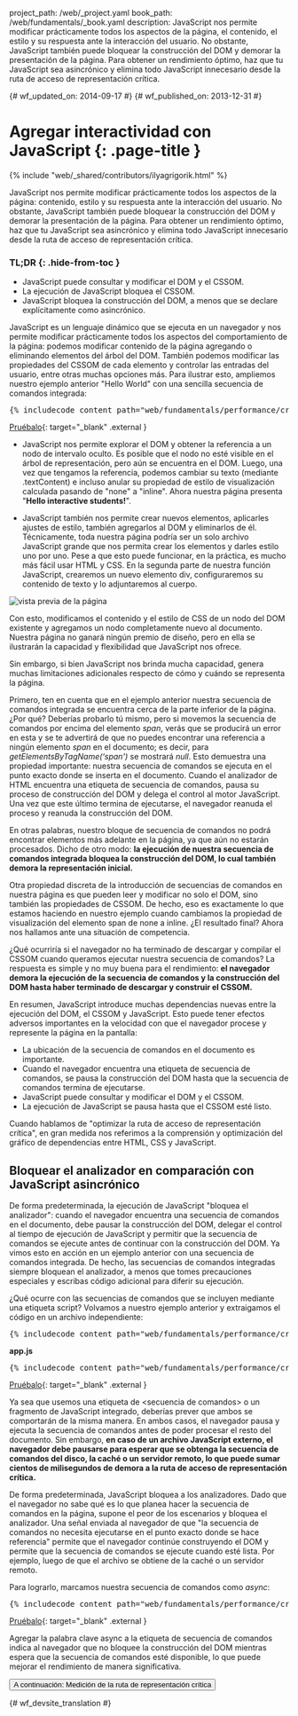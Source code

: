 project_path: /web/_project.yaml
book_path: /web/fundamentals/_book.yaml
description: JavaScript nos permite modificar prácticamente todos los aspectos de la página, el contenido, el estilo y su respuesta ante la interacción del usuario. No obstante, JavaScript también puede bloquear la construcción del DOM y demorar la presentación de la página. Para obtener un rendimiento óptimo, haz que tu JavaScript sea asincrónico y elimina todo JavaScript innecesario desde la ruta de acceso de representación crítica.

{# wf_updated_on: 2014-09-17 #}
{# wf_published_on: 2013-12-31 #}

# Agregar interactividad con JavaScript {: .page-title }

{% include "web/_shared/contributors/ilyagrigorik.html" %}

JavaScript nos permite modificar prácticamente todos los aspectos de la página: contenido,
estilo y su respuesta ante la interacción del usuario. No obstante, JavaScript también puede
bloquear la construcción del DOM y demorar la presentación de la página. Para obtener un
rendimiento óptimo, haz que tu JavaScript sea asincrónico y elimina todo JavaScript innecesario
desde la ruta de acceso de representación crítica.

### TL;DR {: .hide-from-toc }
- JavaScript puede consultar y modificar el DOM y el CSSOM.
- La ejecución de JavaScript bloquea el CSSOM.
- JavaScript bloquea la construcción del DOM, a menos que se declare explícitamente como asincrónico.


JavaScript es un lenguaje dinámico que se ejecuta en un navegador y nos permite modificar prácticamente todos los aspectos del comportamiento de la página: podemos modificar contenido de la página agregando o eliminando elementos del árbol del DOM. También podemos modificar las propiedades del CSSOM de cada elemento y controlar las entradas del usuario, entre otras muchas opciones más. Para ilustrar esto, ampliemos nuestro ejemplo anterior "Hello World" con una sencilla secuencia de comandos integrada:

<pre class="prettyprint">
{% includecode content_path="web/fundamentals/performance/critical-rendering-path/_code/script.html" region_tag="full" adjust_indentation="auto" %}
</pre>

[Pruébalo](https://googlesamples.github.io/web-fundamentals/fundamentals/performance/critical-rendering-path/script.html){: target="_blank" .external }

* JavaScript nos permite explorar el DOM y obtener la referencia a un nodo de intervalo oculto. Es posible que el nodo no esté visible en el árbol de representación, pero aún se encuentra en el DOM. Luego, una vez que tengamos la referencia, podemos cambiar su texto (mediante .textContent) e incluso anular su propiedad de estilo de visualización calculada pasando de "none" a "inline". Ahora nuestra página presenta "**Hello interactive students!**".

* JavaScript también nos permite crear nuevos elementos, aplicarles ajustes de estilo, también agregarlos al DOM y eliminarlos de él. Técnicamente, toda nuestra página podría ser un solo archivo JavaScript grande que nos permita crear los elementos y darles estilo uno por uno. Pese a que esto puede funcionar, en la práctica, es mucho más fácil usar HTML y CSS. En la segunda parte de nuestra función JavaScript, crearemos un nuevo elemento div, configuraremos su contenido de texto y lo adjuntaremos al cuerpo.

<img src="images/device-js-small.png"  alt="vista previa de la página">

Con esto, modificamos el contenido y el estilo de CSS de un nodo del DOM existente y agregamos un nodo completamente nuevo al documento. Nuestra página no ganará ningún premio de diseño, pero en ella se ilustrarán la capacidad y flexibilidad que JavaScript nos ofrece.

Sin embargo, si bien JavaScript nos brinda mucha capacidad, genera muchas limitaciones adicionales respecto de cómo y cuándo se representa la página.

Primero, ten en cuenta que en el ejemplo anterior nuestra secuencia de comandos integrada se encuentra cerca de la parte inferior de la página. ¿Por qué? Deberías probarlo tú mismo, pero si movemos la secuencia de comandos por encima del elemento _span_, verás que se producirá un error en esta y se te advertirá de que no puedes encontrar una referencia a ningún elemento _span_ en el documento; es decir, para _getElementsByTagName(‘span')_ se mostrará _null_. Esto demuestra una propiedad importante: nuestra secuencia de comandos se ejecuta en el punto exacto donde se inserta en el documento. Cuando el analizador de HTML encuentra una etiqueta de secuencia de comandos, pausa su proceso de construcción del DOM y delega el control al motor JavaScript. Una vez que este último termina de ejecutarse, el navegador reanuda el proceso y reanuda la construcción del DOM.

En otras palabras, nuestro bloque de secuencia de comandos no podrá encontrar elementos más adelante en la página, ya que aún no estarán procesados. Dicho de otro modo: **la ejecución de nuestra secuencia de comandos integrada bloquea la construcción del DOM, lo cual también demora la representación inicial.**

Otra propiedad discreta de la introducción de secuencias de comandos en nuestra página es que pueden leer y modificar no solo el DOM, sino también las propiedades de CSSOM. De hecho, eso es exactamente lo que estamos haciendo en nuestro ejemplo cuando cambiamos la propiedad de visualización del elemento span de none a inline. ¿El resultado final? Ahora nos hallamos ante una situación de competencia.

¿Qué ocurriría si el navegador no ha terminado de descargar y compilar el CSSOM cuando queramos ejecutar nuestra secuencia de comandos? La respuesta es simple y no muy buena para el rendimiento: **el navegador demora la ejecución de la secuencia de comandos y la construcción del DOM hasta haber terminado de descargar y construir el CSSOM.**

En resumen, JavaScript introduce muchas dependencias nuevas entre la ejecución del DOM, el CSSOM y JavaScript. Esto puede tener efectos adversos importantes en la velocidad con que el navegador procese y represente la página en la pantalla:

* La ubicación de la secuencia de comandos en el documento es importante.
* Cuando el navegador encuentra una etiqueta de secuencia de comandos, se pausa la construcción del DOM hasta que la secuencia de comandos termina de ejecutarse.
* JavaScript puede consultar y modificar el DOM y el CSSOM.
* La ejecución de JavaScript se pausa hasta que el CSSOM esté listo.

Cuando hablamos de "optimizar la ruta de acceso de representación crítica", en gran medida nos referimos a la comprensión y optimización del gráfico de dependencias entre HTML, CSS y JavaScript.

## Bloquear el analizador en comparación con JavaScript asincrónico

De forma predeterminada, la ejecución de JavaScript "bloquea el analizador": cuando el navegador encuentra una secuencia de comandos en el documento, debe pausar la construcción del DOM, delegar el control al tiempo de ejecución de JavaScript y permitir que la secuencia de comandos se ejecute antes de continuar con la construcción del DOM. Ya vimos esto en acción en un ejemplo anterior con una secuencia de comandos integrada. De hecho, las secuencias de comandos integradas siempre bloquean el analizador, a menos que tomes precauciones especiales y escribas código adicional para diferir su ejecución.

¿Qué ocurre con las secuencias de comandos que se incluyen mediante una etiqueta script? Volvamos a nuestro ejemplo anterior y extraigamos el código en un archivo independiente:

<pre class="prettyprint">
{% includecode content_path="web/fundamentals/performance/critical-rendering-path/_code/split_script.html" region_tag="full" adjust_indentation="auto" %}
</pre>

**app.js**

<pre class="prettyprint">
{% includecode content_path="web/fundamentals/performance/critical-rendering-path/_code/app.js" region_tag="full" adjust_indentation="auto" %}
</pre>

[Pruébalo](https://googlesamples.github.io/web-fundamentals/fundamentals/performance/critical-rendering-path/split_script.html){: target="_blank" .external }

Ya sea que usemos una etiqueta de &lt;secuencia de comandos&gt; o un fragmento de JavaScript integrado, deberías
prever que ambos se comportarán de la misma manera. En ambos casos, el navegador pausa y
ejecuta la secuencia de comandos antes de poder procesar el resto del documento.
Sin embargo, **en caso de un archivo JavaScript externo, el navegador debe pausarse para
esperar que se obtenga la secuencia de comandos del disco, la caché o un servidor remoto, lo que
puede sumar cientos de milisegundos de demora a la ruta de acceso de
representación crítica.**

De forma predeterminada, JavaScript bloquea a los analizadores. Dado que el navegador no sabe qué es lo que planea hacer la secuencia de comandos en la página, supone el peor de los escenarios y bloquea el analizador. Una señal enviada al navegador de que "la secuencia de comandos no necesita ejecutarse en el punto exacto donde se hace referencia" permite que el navegador continúe construyendo el DOM y permite que la secuencia de comandos se ejecute cuando esté lista. Por ejemplo, luego de que el archivo se obtiene de la caché o un servidor remoto.  

Para lograrlo, marcamos nuestra secuencia de comandos como _async_:

<pre class="prettyprint">
{% includecode content_path="web/fundamentals/performance/critical-rendering-path/_code/split_script_async.html" region_tag="full" adjust_indentation="auto" %}
</pre>

[Pruébalo](https://googlesamples.github.io/web-fundamentals/fundamentals/performance/critical-rendering-path/split_script_async.html){: target="_blank" .external }

Agregar la palabra clave async a la etiqueta de secuencia de comandos indica al navegador que no bloquee la construcción del DOM mientras espera que la secuencia de comandos esté disponible, lo que puede mejorar el rendimiento de manera significativa.

<a href="measure-crp" class="gc-analytics-event" data-category="CRP"
    data-label="Next / Measuring CRP">
  <button>A continuación: Medición de la ruta de representación crítica</button>
</a>


{# wf_devsite_translation #}
